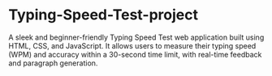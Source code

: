 # Typing-Speed-Test-project
A sleek and beginner-friendly Typing Speed Test web application built using HTML, CSS, and JavaScript. It allows users to measure their typing speed (WPM) and accuracy within a 30-second time limit, with real-time feedback and paragraph generation.
